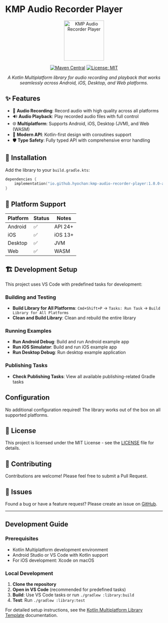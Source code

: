 # KMP Audio Recorder Player

<div align="center">
  <img src="https://github.com/user-attachments/assets/df643740-6c9e-418e-a3a9-0da974ba7c5f" alt="KMP Audio Recorder Player" width="128" height="128" />
  
  [![Maven Central](https://img.shields.io/maven-central/v/io.github.hyochan/kmp-audio-recorder-player.svg)](https://central.sonatype.com/artifact/io.github.hyochan/kmp-audio-recorder-player)
  [![License: MIT](https://img.shields.io/badge/License-MIT-yellow.svg)](https://opensource.org/licenses/MIT)
  
  *A Kotlin Multiplatform library for audio recording and playback that works seamlessly across Android, iOS, Desktop, and Web platforms.*
</div>

## ✨ Features

- 🎤 **Audio Recording**: Record audio with high quality across all platforms
- 🔊 **Audio Playback**: Play recorded audio files with full control
- 🌐 **Multiplatform**: Supports Android, iOS, Desktop (JVM), and Web (WASM)
- 📱 **Modern API**: Kotlin-first design with coroutines support
- 🛡️ **Type Safety**: Fully typed API with comprehensive error handling

## 🚀 Installation

Add the library to your `build.gradle.kts`:

```kotlin
dependencies {
    implementation("io.github.hyochan:kmp-audio-recorder-player:1.0.0-alpha04")
}
```

## 📱 Platform Support

| Platform | Status | Notes   |
| -------- | ------ | ------- |
| Android  | ✅     | API 24+ |
| iOS      | ✅     | iOS 13+ |
| Desktop  | ✅     | JVM     |
| Web      | ✅     | WASM    |

## 🏗️ Development Setup

This project uses VS Code with predefined tasks for development:

### Building and Testing

- **Build Library for All Platforms**: `Cmd+Shift+P` → `Tasks: Run Task` → `Build Library for All Platforms`
- **Clean and Build Library**: Clean and rebuild the entire library

### Running Examples

- **Run Android Debug**: Build and run Android example app
- **Run iOS Simulator**: Build and run iOS example app
- **Run Desktop Debug**: Run desktop example application

### Publishing Tasks

- **Check Publishing Tasks**: View all available publishing-related Gradle tasks

## Configuration

No additional configuration required! The library works out of the box on all supported platforms.

## 📄 License

This project is licensed under the MIT License - see the [LICENSE](LICENSE) file for details.

## 🤝 Contributing

Contributions are welcome! Please feel free to submit a Pull Request.

## 🐛 Issues

Found a bug or have a feature request? Please create an issue on [GitHub](https://github.com/hyochan/kmp-audio-recorder-player/issues).

---

## Development Guide

### Prerequisites

- Kotlin Multiplatform development environment
- Android Studio or VS Code with Kotlin support
- For iOS development: Xcode on macOS

### Local Development

1. **Clone the repository**
2. **Open in VS Code** (recommended for predefined tasks)
3. **Build**: Use VS Code tasks or run `./gradlew :library:build`
4. **Test**: Run `./gradlew :library:test`

For detailed setup instructions, see the [Kotlin Multiplatform Library Template](https://github.com/Kotlin/multiplatform-library-template) documentation.
